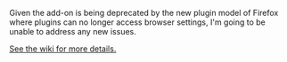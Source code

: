 Given the add-on is being deprecated by the new plugin model of
Firefox where plugins can no longer access browser settings, I'm
going to be unable to address any new issues.

[See the wiki for more details.](https://github.com/tillig/FirefoxNtlmAuth/wiki)
